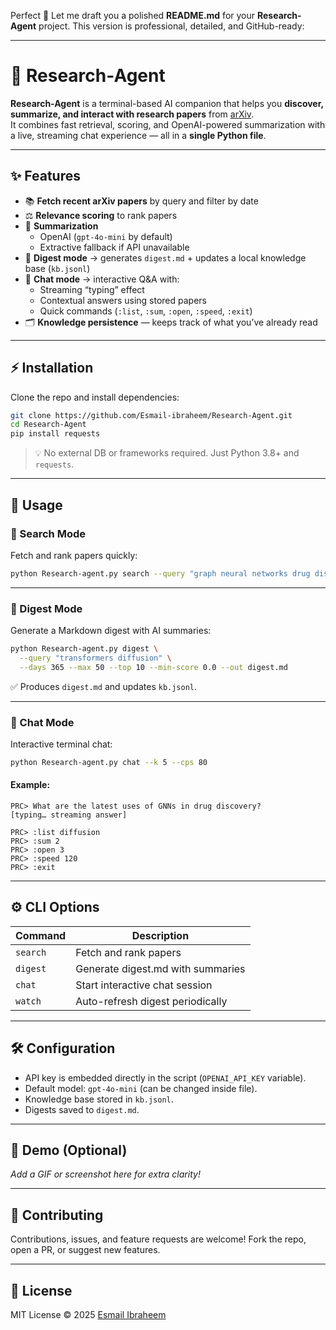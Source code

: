 Perfect 🚀 Let me draft you a polished **README.md** for your **Research-Agent** project.
This version is professional, detailed, and GitHub-ready:

---


# 🔬 Research-Agent

**Research-Agent** is a terminal-based AI companion that helps you **discover, summarize, and interact with research papers** from [arXiv](https://arxiv.org).  
It combines fast retrieval, scoring, and OpenAI-powered summarization with a live, streaming chat experience — all in a **single Python file**.

---

## ✨ Features
- 📚 **Fetch recent arXiv papers** by query and filter by date
- ⚖️ **Relevance scoring** to rank papers
- 📝 **Summarization**
  - OpenAI (`gpt-4o-mini` by default)
  - Extractive fallback if API unavailable
- 📑 **Digest mode** → generates `digest.md` + updates a local knowledge base (`kb.jsonl`)
- 💬 **Chat mode** → interactive Q&A with:
  - Streaming “typing” effect
  - Contextual answers using stored papers
  - Quick commands (`:list`, `:sum`, `:open`, `:speed`, `:exit`)
- 🗂️ **Knowledge persistence** — keeps track of what you’ve already read

---

## ⚡ Installation

Clone the repo and install dependencies:

```bash
git clone https://github.com/Esmail-ibraheem/Research-Agent.git
cd Research-Agent
pip install requests
````

> 💡 No external DB or frameworks required. Just Python 3.8+ and `requests`.

---

## 🚀 Usage

### 🔎 Search Mode

Fetch and rank papers quickly:

```bash
python Research-agent.py search --query "graph neural networks drug discovery" --max 25 --days 14
```

---

### 📑 Digest Mode

Generate a Markdown digest with AI summaries:

```bash
python Research-agent.py digest \
  --query "transformers diffusion" \
  --days 365 --max 50 --top 10 --min-score 0.0 --out digest.md
```

✅ Produces `digest.md` and updates `kb.jsonl`.

---

### 💬 Chat Mode

Interactive terminal chat:

```bash
python Research-agent.py chat --k 5 --cps 80
```

#### Example:

```
PRC> What are the latest uses of GNNs in drug discovery?
[typing… streaming answer]

PRC> :list diffusion
PRC> :sum 2
PRC> :open 3
PRC> :speed 120
PRC> :exit
```

---

## ⚙️ CLI Options

| Command  | Description                       |
| -------- | --------------------------------- |
| `search` | Fetch and rank papers             |
| `digest` | Generate digest.md with summaries |
| `chat`   | Start interactive chat session    |
| `watch`  | Auto-refresh digest periodically  |

---

## 🛠 Configuration

* API key is embedded directly in the script (`OPENAI_API_KEY` variable).
* Default model: `gpt-4o-mini` (can be changed inside file).
* Knowledge base stored in `kb.jsonl`.
* Digests saved to `digest.md`.

---

## 📸 Demo (Optional)

*Add a GIF or screenshot here for extra clarity!*

---

## 🤝 Contributing

Contributions, issues, and feature requests are welcome!
Fork the repo, open a PR, or suggest new features.

---

## 📜 License

MIT License © 2025 [Esmail Ibraheem](https://github.com/Esmail-ibraheem)


